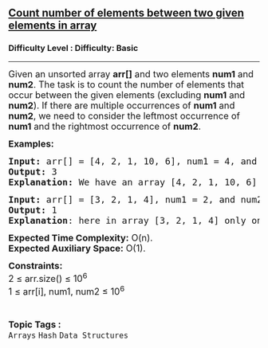 <h2><a href="https://www.geeksforgeeks.org/problems/count-number-of-elements-between-two-given-elements-in-array4044/1?page=6&category=Hash&sortBy=submissions">Count number of elements between two given elements in array</a></h2><h3>Difficulty Level : Difficulty: Basic</h3><hr><div class="problems_problem_content__Xm_eO"><p><span style="font-size: 18px;">Given an unsorted array <strong>arr[]</strong> and two elements <strong>num1</strong> and <strong>num2</strong>. The task is to count the number of elements that occur between the given elements (excluding <strong>num1</strong> and <strong>num2</strong>). If there are multiple occurrences of <strong>num1</strong> and <strong>num2</strong>, we need to consider the leftmost occurrence of <strong>num1</strong> and the rightmost occurrence of <strong>num2</strong>.</span></p>
<p><span style="font-size: 18px;"><strong>Examples:</strong></span></p>
<pre><span style="font-size: 18px;"><strong>Input:</strong> arr[] = [4, 2, 1, 10, 6], num1 = 4, and num2 = 6
<strong>Output:</strong> 3
<strong>Explanation: </strong>We have an array [4, 2, 1, 10, 6] and num1 = 4 and num2 = 6. So, the left most index of num1 is 0 and rightmost index of num2 is 4. So, the total number of element between them is [2, 1, 10]<strong> </strong>So, answer is 3.
</span></pre>
<pre><span style="font-size: 18px;"><strong>Input:</strong> arr[] = [3, 2, 1, 4], num1 = 2, and num2 = 4
<strong>Output:</strong> 1<br><strong>Explanation</strong>: here in array [3, 2, 1, 4] only one element [1] occur betweeen 2 and 4, So, answer is 1.</span>
</pre>
<p><span style="font-size: 18px;"><strong>Expected Time Complexity:</strong> O(n).<br><strong>Expected Auxiliary Space:</strong>&nbsp;O(1).</span></p>
<p><span style="font-size: 18px;"><strong>Constraints:</strong><br>2 ≤ arr.size() ≤ 10<sup>6</sup><br>1 ≤ arr[i], num1, num2 ≤ 10<sup>6</sup></span></p></div><br><p><span style=font-size:18px><strong>Topic Tags : </strong><br><code>Arrays</code>&nbsp;<code>Hash</code>&nbsp;<code>Data Structures</code>&nbsp;